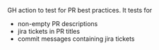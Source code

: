 GH action to test for PR best practices.
It tests for
- non-empty PR descriptions
- jira tickets in PR titles
- commit messages containing jira tickets
